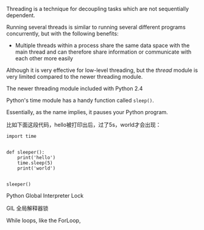 Threading is a technique for decoupling tasks which are not sequentially dependent.

Running several threads is similar to running several different programs concurrently, but with the following benefits:

- Multiple threads within a process share the same data space with the main thread and can therefore share information or communicate with each other more easily

Although it is very effective for low-level threading, but the *thread* module is very limited compared to the newer threading module.

The newer threading module included with Python 2.4

Python's time module has a handy function called `sleep()`.

Essentially, as the name implies, it pauses your Python program.

比如下面这段代码，hello被打印出后，过了5s，world才会出现：

    import time
    
    
    def sleeper():
        print('hello')
        time.sleep(5)
        print('world')
    
    
    sleeper()

Python Global Interpreter Lock

GIL 全局解释器锁



While loops, like the ForLoop, 